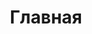 ---
lang: ru-RU
home: true
title: Главная
heroImage: /logo.png
description: Лаунчер написан на Java с использованием технологии JavaFX, за счёт чего обладает широкими возможностями кастомизации и безупречной производительностью. С помощью умной обвязки, Вы можете скачать клиенты и настроить сервера всего в несколько команд, не компилируя исходники и не меняя классы клиента!
actions:
  - text: Начало работы
    link: /guide/getting-started.html
    type: primary
features:
  - title: Кроссплатформенность
    details: Работает везде, начиная от Linux и заканчивая Вашей кофеваркой
  - title: Безопасность
    details: Поддержка нативной библиотеки защиты AntiInject и защита от распространенных методов взлома
  - title: Кастомизируемость
    details: Лаунчер написан на Java с использованием технологии JavaFX, за счёт чего обладает широкими возможностями кастомизации
---
